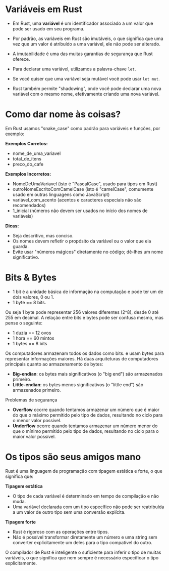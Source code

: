 # Variáveis em Rust

- Em Rust, uma **variável** é um identificador associado a um valor que pode ser usado em seu programa.
- Por padrão, as variáveis em Rust são imutáveis, o que significa que uma vez que um valor é atribuído a uma variável, ele não pode ser alterado.
- A imutabilidade é uma das muitas garantias de segurança que Rust oferece.

- Para declarar uma variável, utilizamos a palavra-chave `let`.
- Se você quiser que uma variável seja mutável você pode usar `let mut`.
- Rust também permite "shadowing", onde você pode declarar uma nova variável com o mesmo nome, efetivamente criando uma nova variável.

# Como dar nome às coisas?

Em Rust usamos "snake_case" como padrão para variáveis e funções, por exemplo:

**Exemplos Corretos:**

- nome_de_uma_variavel
- total_de_itens
- preco_do_cafe

**Exemplos Incorretos:**

- NomeDeUmaVariavel (isto é "PascalCase", usado para tipos em Rust)
- outroNomeEscritoComCamelCase (isto é "camelCase", comumente usado em outras linguagens como JavaScript)
- variável_com_acento (acentos e caracteres especiais não são recomendados)
- 1_inicial (números não devem ser usados no início dos nomes de variáveis)

**Dicas:**

- Seja descritivo, mas conciso.
- Os nomes devem refletir o propósito da variável ou o valor que ela guarda.
- Evite usar "números mágicos" diretamente no código; dê-lhes um nome significativo.

# Bits & Bytes

- 1 bit é a unidade básica de informação na computação e pode ter um de dois valores, 0 ou 1.
- 1 byte == 8 bits.

Ou seja 1 byte pode representar 256 valores diferentes (2^8), desde 0 até 255 em decimal.
A relação entre bits e bytes pode ser confusa mesmo, mas pense o seguinte:

- 1 duzia == 12 ovos
- 1 hora == 60 mintos
- 1 bytes == 8 bits

Os computadores armazenam todos os dados como bits. e usam bytes para representar informações maiores.
Há duas arquiteturas de computadores principais quanto ao armazenamento de bytes:

- **Big-endian**: os bytes mais significativos (o "big end") são armazenados primeiro.
- **Little-endian**: os bytes menos significativos (o "little end") são armazenados primeiro.

Problemas de segurança

- **Overflow** ocorre quando tentamos armazenar um número que é maior do que o máximo permitido pelo tipo de dados, resultando no ciclo para o menor valor possível.
- **Underflow** ocorre quando tentamos armazenar um número menor do que o mínimo permitido pelo tipo de dados, resultando no ciclo para o maior valor possível.

# Os tipos são seus amigos mano

Rust é uma linguagem de programação com tipagem estática e forte, o que significa que:

**Tipagem estática**

- O tipo de cada variável é determinado em tempo de compilação e não muda.
- Uma variável declarada com um tipo específico não pode ser reatribuída a um valor de outro tipo sem uma conversão explícita.

**Tipagem forte**

- Rust é rigoroso com as operações entre tipos.
- Não é possível transformar diretamente um número e uma string sem converter explicitamente um deles para o tipo compatível do outro.

O compilador de Rust é inteligente o suficiente para inferir o tipo de muitas variáveis, o que significa que nem sempre é necessário especificar o tipo explicitamente.
